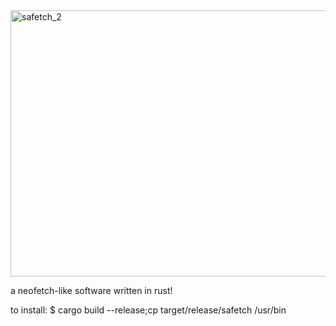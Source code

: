 <img width="874" height="426" alt="safetch_2" src="https://github.com/user-attachments/assets/fc5f0fce-f254-4572-b2a7-dd5f87c6ce52" />

a neofetch-like software written in rust!

to install:
$ cargo build --release;cp target/release/safetch /usr/bin
